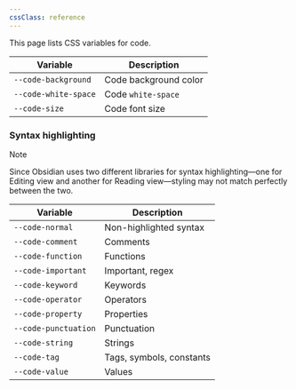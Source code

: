 ```yaml
---
cssClass: reference
---
```


This page lists CSS variables for code.

| Variable             | Description           |
| -------------------- | --------------------- |
| `--code-background`  | Code background color |
| `--code-white-space` | Code `white-space`    |
| `--code-size`        | Code font size        |

### Syntax highlighting

> [!note]
> Since Obsidian uses two different libraries for syntax highlighting—one for Editing view and another for Reading view—styling may not match perfectly between the two.

| Variable             | Description              |
| -------------------- | ------------------------ |
| `--code-normal`      | Non-highlighted syntax   |
| `--code-comment`     | Comments                 |
| `--code-function`    | Functions                |
| `--code-important`   | Important, regex         |
| `--code-keyword`     | Keywords                 |
| `--code-operator`    | Operators                |
| `--code-property`    | Properties               |
| `--code-punctuation` | Punctuation              |
| `--code-string`      | Strings                  |
| `--code-tag`         | Tags, symbols, constants |
| `--code-value`       | Values                   |
